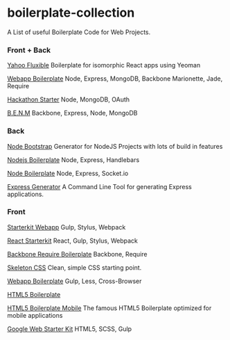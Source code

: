 # boilerplate-collection
A List of useful Boilerplate Code for Web Projects.

### Front + Back
[Yahoo Fluxible](http://fluxible.io/quick-start.html)
Boilerplate for isomorphic React apps using Yeoman

[Webapp Boilerplate](https://github.com/skaapgif/webapp-boilerplate)
Node, Express, MongoDB, Backbone Marionette, Jade, Require

[Hackathon Starter](https://github.com/sahat/hackathon-starter)
Node, MongoDB, OAuth

[B.E.N.M](https://github.com/jkat98/benm)
Backbone, Express, Node, MongoDB

### Back
[Node Bootstrap](https://github.com/inadarei/nodebootstrap)
Generator for NodeJS Projects with lots of build in features

[Nodejs Boilerplate](https://github.com/pinceladasdaweb/nodejs-boilerplate)
Node, Express, Handlebars

[Node Boilerplate](https://github.com/robrighter/node-boilerplate)
Node, Express, Socket.io

[Express Generator](http://expressjs.com/starter/generator.html)
A Command Line Tool for generating Express applications.

### Front
[Starterkit Webapp](https://github.com/wbkd/starterkit-webapp)
Gulp, Stylus, Webpack

[React Starterkit](https://github.com/wbkd/react-starterkit)
React, Gulp, Stylus, Webpack

[Backbone Require Boilerplate](https://github.com/BoilerplateMVC/Backbone-Require-Boilerplate)
Backbone, Require

[Skeleton CSS](http://getskeleton.com/)
Clean, simple CSS starting point.

[Webapp Boilerplate](https://github.com/kriasoft/web-app-boilerplate)
Gulp, Less, Cross-Browser

[HTML5 Boilerplate](https://github.com/h5bp/html5-boilerplate)

[HTML5 Boilerplate Mobile](https://github.com/h5bp/mobile-boilerplate)
The famous HTML5 Boilerplate optimized for mobile applications

[Google Web Starter Kit](https://github.com/google/web-starter-kit)
HTML5, SCSS, Gulp
